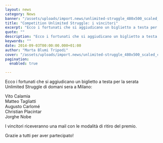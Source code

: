 ```yaml
---
layout: news
category: News
banner: "/assets/uploads/import.news/unlimited-struggle_480x500_scaled_cropp.jpg"
title: "Competition Unlimited Struggle: i vincitori"
excerpt: "Ecco i fortunati che si aggiudicano un biglietto a testa per la serata Unlimited Struggle di domani sera a Milano: Vito Calamia Matteo Tagliatti Augusto Carlomé Christian Placintar Jorghe Nobe I vincitori riceveranno una mail con le modalità di ritiro del premio. Grazie a tutti per aver partecipato!"
quote: ""
description: "Ecco i fortunati che si aggiudicano un biglietto a testa per la serata Unlimited Struggle di domani sera a Milano: Vito Calamia Matteo Tagliatti Augusto Carlomé Christian Placintar Jorghe Nobe I vincitori riceveranno una mail con le modalità di ritiro del premio. Grazie a tutti per aver partecipato!"
keywords: ""
date: 2014-09-03T00:00:00.000+01:00
author: "Marta Blumi Tripodi"
cover: "/assets/uploads/import.news/unlimited-struggle_480x500_scaled_cropp.jpg"
pagination:
  enabled: true

---
```


[](https://hotmc.com/wp-content/uploads/2014/02/unlimited-struggle%5F480x500%5Fscaled%5Fcropp.jpg)

Ecco i fortunati che si aggiudicano un biglietto a testa per la serata Unlimited Struggle di domani sera a Milano:

Vito Calamia  
Matteo Tagliatti  
Augusto Carlomé  
Christian Placintar  
Jorghe Nobe

I vincitori riceveranno una mail con le modalità di ritiro del premio.

Grazie a tutti per aver partecipato!